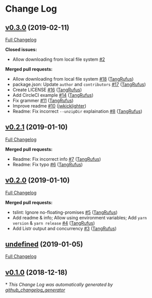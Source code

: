 # Change Log

## [v0.3.0](https://github.com/ItinerisLtd/composify/tree/v0.3.0) (2019-02-11)
[Full Changelog](https://github.com/ItinerisLtd/composify/compare/v0.2.1...v0.3.0)

**Closed issues:**

- Allow downloading from local file system [\#2](https://github.com/ItinerisLtd/composify/issues/2)

**Merged pull requests:**

- Allow downloading from local file system [\#18](https://github.com/ItinerisLtd/composify/pull/18) ([TangRufus](https://github.com/TangRufus))
- package.json: Update `author` and `contributors` [\#17](https://github.com/ItinerisLtd/composify/pull/17) ([TangRufus](https://github.com/TangRufus))
- Create LICENSE [\#16](https://github.com/ItinerisLtd/composify/pull/16) ([TangRufus](https://github.com/TangRufus))
- Add CircleCI example [\#14](https://github.com/ItinerisLtd/composify/pull/14) ([TangRufus](https://github.com/TangRufus))
- Fix grammer [\#11](https://github.com/ItinerisLtd/composify/pull/11) ([TangRufus](https://github.com/TangRufus))
- Improve readme [\#10](https://github.com/ItinerisLtd/composify/pull/10) ([jwkicklighter](https://github.com/jwkicklighter))
- Readme: Fix incorrect `--unzipDir` explaination [\#8](https://github.com/ItinerisLtd/composify/pull/8) ([TangRufus](https://github.com/TangRufus))

## [v0.2.1](https://github.com/ItinerisLtd/composify/tree/v0.2.1) (2019-01-10)
[Full Changelog](https://github.com/ItinerisLtd/composify/compare/v0.2.0...v0.2.1)

**Merged pull requests:**

- Readme: Fix incorrect info [\#7](https://github.com/ItinerisLtd/composify/pull/7) ([TangRufus](https://github.com/TangRufus))
- Readme: Fix typo [\#6](https://github.com/ItinerisLtd/composify/pull/6) ([TangRufus](https://github.com/TangRufus))

## [v0.2.0](https://github.com/ItinerisLtd/composify/tree/v0.2.0) (2019-01-10)
[Full Changelog](https://github.com/ItinerisLtd/composify/compare/undefined...v0.2.0)

**Merged pull requests:**

- tslint: Ignore no-floating-promises [\#5](https://github.com/ItinerisLtd/composify/pull/5) ([TangRufus](https://github.com/TangRufus))
- Add readme & info; Allow using environment variables; Add `yarn version` & `yarn release` [\#4](https://github.com/ItinerisLtd/composify/pull/4) ([TangRufus](https://github.com/TangRufus))
- Add Listr output and concurrency [\#3](https://github.com/ItinerisLtd/composify/pull/3) ([TangRufus](https://github.com/TangRufus))

## [undefined](https://github.com/ItinerisLtd/composify/tree/undefined) (2019-01-05)
[Full Changelog](https://github.com/ItinerisLtd/composify/compare/v0.1.0...undefined)

## [v0.1.0](https://github.com/ItinerisLtd/composify/tree/v0.1.0) (2018-12-18)


\* *This Change Log was automatically generated by [github_changelog_generator](https://github.com/skywinder/Github-Changelog-Generator)*